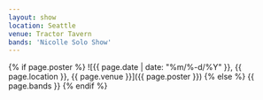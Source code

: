 ```yaml
---
layout: show
location: Seattle
venue: Tractor Tavern
bands: 'Nicolle Solo Show'
---
```


{% if page.poster %}
![{{ page.date | date: "%m/%-d/%Y" }}, {{ page.location }}, {{ page.venue }}]({{ page.poster }})
{% else %}
{{ page.bands }}
{% endif %}
